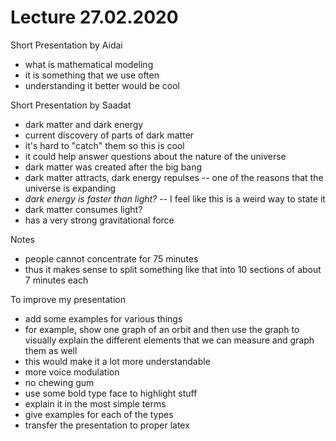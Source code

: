 # Lecture 27.02.2020

Short Presentation by Aidai

- what is mathematical modeling
- it is something that we use often
- understanding it better would be cool

Short Presentation by Saadat

- dark matter and dark energy
- current discovery of parts of dark matter
- it's hard to "catch" them so this is cool
- it could help answer questions about the nature of the universe
- dark matter was created after the big bang 
- dark matter attracts, dark energy repulses -- one of the reasons that the
universe is expanding
- _dark energy is faster than light?_ -- I feel like this is a weird way to
state it
- dark matter consumes light? 
- has a very strong gravitational force

Notes

- people cannot concentrate for 75 minutes
- thus it makes sense to split something like that into 10 sections of about
7 minutes each

To improve my presentation

- add some examples for various things
- for example, show one graph of an orbit and then use the graph to visually
explain the different elements that we can measure and graph them as well
- this would make it a lot more understandable
- more voice modulation
- no chewing gum
- use some bold type face to highlight stuff
- explain it in the most simple terms
- give examples for each of the types
- transfer the presentation to proper latex
